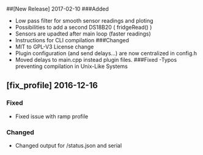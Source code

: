 ##[New Release]  2017-02-10
###Added
- Low pass filter for smooth sensor readings and ploting
- Possibilities to add a second DS18B20 ( fridgeRead() )
- Sensors are upadted after main loop (faster readings)
- Instructions for CLI compilation
###Changed
- MIT to GPL-V3 License change
- Plugin configuration (and send delays...) are now centralized in config.h
- Moved delays to main.cpp instead plugin files.
###Fixed
-Typos preventing compilation in Unix-Like Systems


## [fix_profile] 2016-12-16
### Fixed
- Fixed issue with ramp profile
### Changed
- Changed output for /status.json and serial

